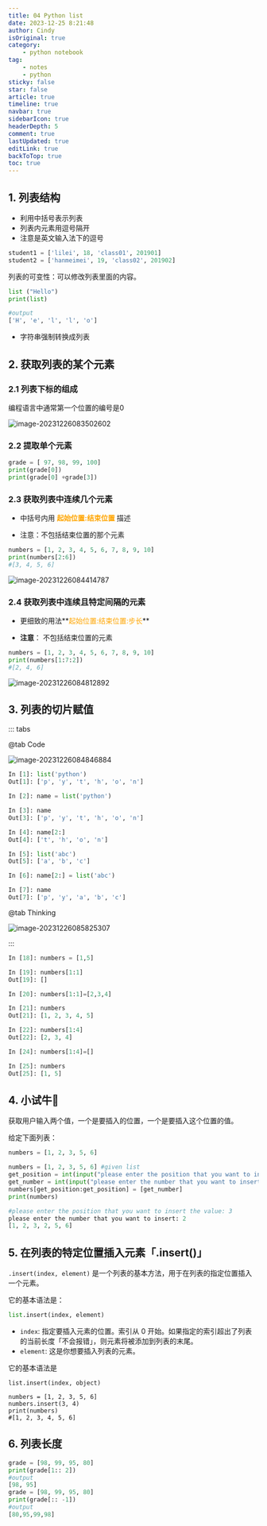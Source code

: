 ```yaml
---
title: 04 Python list
date: 2023-12-25 8:21:48
author: Cindy
isOriginal: true
category: 
    - python notebook
tag:
    - notes
    - python
sticky: false
star: false
article: true
timeline: true
navbar: true
sidebarIcon: true
headerDepth: 5
comment: true
lastUpdated: true
editLink: true
backToTop: true
toc: true
---
```


## 1. 列表结构

- 利用中括号表示列表
- 列表内元素用逗号隔开
- 注意是英文输入法下的逗号

```python
student1 = ['lilei', 18, 'class01', 201901]
student2 = ['hanmeimei', 19, 'class02', 201902]
```

列表的可变性：可以修改列表里面的内容。

```python
list ("Hello")
print(list)

#output
['H', 'e', 'l', 'l', 'o']
```

- 字符串强制转换成列表

## 2. 获取列表的某个元素

### 2.1 列表下标的组成

编程语言中通常第一个位置的编号是0

![image-20231226083502602](./05-list.assets/image-20231226083502602.png)

### 2.2 提取单个元素

```python
grade = [ 97, 98, 99, 100]
print(grade[0])
print(grade[0] +grade[3])
```

### 2.3 获取列表中连续几个元素

- 中括号内用 **<span style="color:orange">起始位置:结束位置</span>** 描述

- 注意：不包括结束位置的那个元素

```python
numbers = [1, 2, 3, 4, 5, 6, 7, 8, 9, 10]
print(numbers[2:6])
#[3, 4, 5, 6]
```

![image-20231226084414787](./05-list.assets/image-20231226084414787.png)

### 2.4 获取列表中连续且特定间隔的元素

- 更细致的用法**<span style="color:orange">起始位置:结束位置:步长</span>**

- **注意**： 不包括结束位置的元素

```python
numbers = [1, 2, 3, 4, 5, 6, 7, 8, 9, 10]
print(numbers[1:7:2])
#[2, 4, 6]
```

![image-20231226084812892](./05-list.assets/image-20231226084812892.png)



## 3. 列表的切片赋值

::: tabs

@tab Code

![image-20231226084846884](./05-list.assets/image-20231226084846884.png)

```python
In [1]: list('python')
Out[1]: ['p', 'y', 't', 'h', 'o', 'n']

In [2]: name = list('python')

In [3]: name
Out[3]: ['p', 'y', 't', 'h', 'o', 'n']

In [4]: name[2:]
Out[4]: ['t', 'h', 'o', 'n']

In [5]: list('abc')
Out[5]: ['a', 'b', 'c']

In [6]: name[2:] = list('abc')

In [7]: name
Out[7]: ['p', 'y', 'a', 'b', 'c']

```

@tab Thinking

![image-20231226085825307](./05-list.assets/image-20231226085825307.png)

:::

```python
In [18]: numbers = [1,5]

In [19]: numbers[1:1]
Out[19]: []

In [20]: numbers[1:1]=[2,3,4]

In [21]: numbers
Out[21]: [1, 2, 3, 4, 5]

In [22]: numbers[1:4]
Out[22]: [2, 3, 4]

In [24]: numbers[1:4]=[]

In [25]: numbers
Out[25]: [1, 5]

```

## 4. 小试牛🔪

获取用户输入两个值，一个是要插入的位置，一个是要插入这个位置的值。

给定下面列表：

```python
numbers = [1, 2, 3, 5, 6]
```

```python
numbers = [1, 2, 3, 5, 6] #given list
get_position = int(input("please enter the position that you want to insert the value: "))
get_number = int(input("please enter the number that you want to insert: "))
numbers[get_position:get_position] = [get_number]
print(numbers)

#please enter the position that you want to insert the value: 3
please enter the number that you want to insert: 2
[1, 2, 3, 2, 5, 6]
```

## 5. 在列表的特定位置插入元素「.insert()」

`.insert(index, element)` 是一个列表的基本方法，用于在列表的指定位置插入一个元素。

它的基本语法是：

```python
list.insert(index, element)
```

- `index`: 指定要插入元素的位置。索引从 0 开始。如果指定的索引超出了列表的当前长度「不会报错」，则元素将被添加到列表的末尾。
- `element`: 这是你想要插入列表的元素。

它的基本语法是

```
list.insert(index, object)
```



```
numbers = [1, 2, 3, 5, 6]
numbers.insert(3, 4)
print(numbers)
#[1, 2, 3, 4, 5, 6]

```





##  6. 列表长度



```python
grade = [98, 99, 95, 80]
print(grade[1:: 2])
#output
[98, 95]
grade = [98, 99, 95, 80]
print(grade[:: -1])
#output
[80,95,99,98]
```



